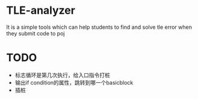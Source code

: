 # TLE-analyzer
It is a simple tools which can help students to find and solve tle error when they submit code to poj

# TODO

* 标志循环是第几次执行，给入口指令打桩
* 输出if condition的属性，跳转到哪一个basicblock
* 插桩

